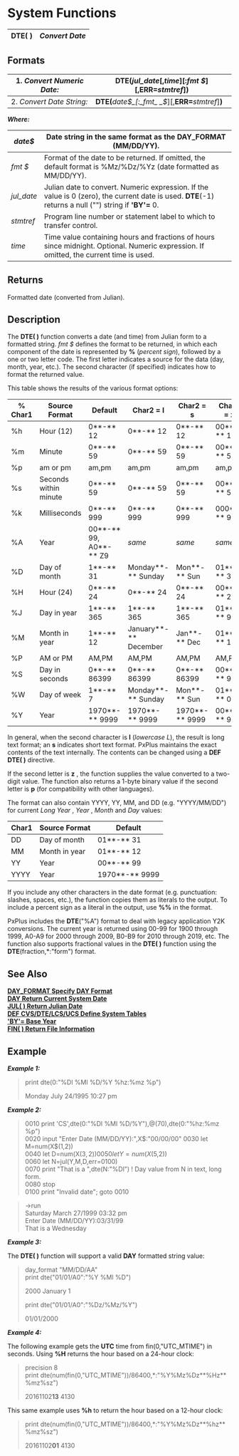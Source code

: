 # System Functions

**DTE( )** |  **_Convert Date_**  
---|---  
  
##  Formats

1\. _Convert Numeric Date:_ |  **DTE(**_jul_date_[,_time_][:_fmt_ _$_][,**ERR=**_stmtref_]**)**  
---|---  
2\. _Convert Date String:_ |  **DTE(**_date$_[:_fmt_ _$_][,**ERR=**_stmtref_]**)**  
  
**_Where:_**

_date$_ |  Date string in the same format as the **DAY_FORMAT** (MM/DD/YY).  
---|---  
_fmt_ _$_ |  Format of the date to be returned. If omitted, the default format is %Mz/%Dz/%Yz (date formatted as MM/DD/YY).  
_jul_date_ |  Julian date to convert. Numeric expression. If the value is 0 (zero), the current date is used. **DTE**(-1) returns a null ("") string if **'BY'=** 0.  
_stmtref_ |  Program line number or statement label to which to transfer control.  
_time_ |  Time value containing hours and fractions of hours since midnight. Optional. Numeric expression. If omitted, the current time is used.  
  
##  Returns

Formatted date (converted from Julian).

##  Description

The **DTE( )** function converts a date (and time) from Julian form to a formatted string. _fmt_ _$_ defines the format to be returned, in which each component of the date is represented by **%** (_percent sign_), followed by a one or two letter code. The first letter indicates a source for the data (day, month, year, etc.). The second character (if specified) indicates how to format the returned value.

This table shows the results of the various format options:

**% Char1** |  **Source Format** |  **Default** |  **Char2 = l** |  **Char2 = s** |  **Char2 = z**  
---|---|---|---|---|---  
%h |  Hour (12) |  0**-** 12 |  0**-** 12 |  0**-** 12 |  00**-** 12  
%m |  Minute |  0**-** 59 |  0**-** 59 |  0**-** 59 |  00**-** 59  
%p |  am or pm |  am,pm |  am,pm |  am,pm |  am,pm  
%s |  Seconds within minute |  0**-** 59 |  0**-** 59 |  0**-** 59 |  00**-** 59  
%k |  Milliseconds |  0**-** 999 |  0**-** 999 |  0**-** 999 |  000**-** 999  
%A |  Year |  00**-** 99, A0**-** Z9 |  _same_ |  _same_ |  _same_  
%D |  Day of month |  1**-** 31 |  Monday**-** Sunday |  Mon**-** Sun |  01**-** 31  
%H |  Hour (24) |  0**-** 24 |  0**-** 24 |  0**-** 24 |  00**-** 24  
%J |  Day in year |  1**-** 365 |  1**-** 365 |  1**-** 365 |  01**-** 99  
%M |  Month in year |  1**-** 12 |  January**-** December |  Jan**-** Dec |  01**-** 12  
%P |  AM or PM |  AM,PM |  AM,PM |  AM,PM |  AM,PM  
%S |  Day in seconds |  0**-** 86399 |  0**-** 86399 |  0**-** 86399 |  00**-** 99  
%W |  Day of week |  1**-** 7 |  Monday**-** Sunday |  Mon**-** Sun |  01**-** 07  
%Y |  Year |  1970**-** 9999 |  1970**-** 9999 |  1970**-** 9999 |  00**-** 99  
  
In general, when the second character is **l** (_lowercase L_), the result is long text format; an **s** indicates short text format. PxPlus maintains the exact contents of the text internally. The contents can be changed using a **DEF DTE( )** directive.

If the second letter is **z** , the function supplies the value converted to a two-digit value. The function also returns a 1-byte binary value if the second letter is **p** (for compatibility with other languages).

The format can also contain YYYY, YY, MM, and DD (e.g. "YYYY/MM/DD") for current _Long Year_ , _Year_ , _Month_ and _Day_ values:

**Char1** |  **Source Format** |  **Default**  
---|---|---  
DD |  Day of month |  01**-** 31  
MM |  Month in year |  01**-** 12  
YY |  Year |  00**-** 99  
YYYY |  Year |  1970**-** 9999  
  
If you include any other characters in the date format (e.g. punctuation: slashes, spaces, etc.), the function copies them as literals to the output. To include a percent sign as a literal in the output, use **%%** in the format.

PxPlus includes the **DTE**("%A") format to deal with legacy application Y2K conversions. The current year is returned using 00-99 for 1900 through 1999, A0-A9 for 2000 through 2009, B0-B9 for 2010 through 2019, etc. The function also supports fractional values in the **DTE( )** function using the **DTE**(fraction,*:"form") format.

##  See Also

[**DAY_FORMAT Specify DAY Format**](../directives/day_format.md)  
[**DAY Return Current System Date**](../variables/day.md)  
[**JUL( ) Return Julian Date**](jul.md)  
[**DEF CVS/DTE/LCS/UCS Define System Tables**](../directives/def_cvs~dte~lcs~ucs.md)  
[**'BY'= Base Year**](../parameters/by.md)  
**[FIN( ) Return File Information](fin.md)**

##  Example

**_Example 1:_**

> print dte(0:"%Dl %Ml %D/%Y %hz:%mz %p")  
>   
>  Monday July 24/1995 10:27 pm

**_Example 2:_**

> 0010 print 'CS',dte(0:"%Dl %Ml %D/%Y"),@(70),dte(0:"%hz:%mz %p")  
>  0020 input "Enter Date (MM/DD/YY):",X$:"00/00/00"  
>  0030 let M=num(X$(1,2))  
>  0040 let D=num(X$(3,2))  
>  0050 let Y=num(X$(5,2))  
>  0060 let N=jul(Y,M,D,err=0100)  
>  0070 print "That is a ",dte(N:"%Dl") ! Day value from N in text, long form.  
> 0080 stop  
>  0100 print "Invalid date"; goto 0010

> ->run  
>  Saturday March 27/1999 03:32 pm  
>  Enter Date (MM/DD/YY):03/31/99  
> That is a Wednesday

**_Example 3:_**

The **DTE( )** function will support a valid **DAY** formatted string value:

> day_format "MM/DD/AA"  
>  print dte("01/01/A0":"%Y %Ml %D")  
>   
>  2000 January 1  
>   
>  print dte("01/01/A0":"%Dz/%Mz/%Y")  
>   
>  01/01/2000

**_Example 4:_**

The following example gets the **UTC** time from fin(0,"UTC_MTIME") in seconds. Using **%H** returns the hour based on a 24-hour clock:

> precision 8  
>  print dte(num(fin(0,"UTC_MTIME"))/86400,*:"%Y%Mz%Dz**%Hz** %mz%sz")  
>   
>  20161102**13** 4130

This same example uses **%h** to return the hour based on a 12-hour clock:

> print dte(num(fin(0,"UTC_MTIME"))/86400,*:"%Y%Mz%Dz**%hz** %mz%sz")  
>   
>  20161102**01** 4130
